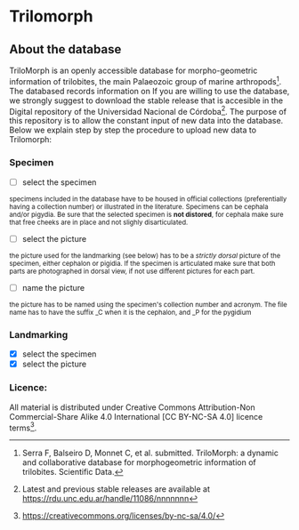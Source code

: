 # Trilomorph
## About the database
TriloMorph is an openly accessible database for morpho-geometric information of trilobites, the main Palaeozoic group of marine arthropods[^1]. The databased records information on If you are willing to use the database, we strongly suggest to download the stable release that is accesible in the Digital repository of the Universidad Nacional de Córdoba[^2].
The purpose of this repository is to allow the constant input of new data into the database. Below we explain step by step the procedure to upload new data to Trilomorph:

### Specimen
- [ ] select the specimen

<sup>specimens included in the database have to be housed in official collections (preferentially having a collection number) or illustrated in the literature. Specimens can be cephala and/or pigydia. Be sure that the selected specimen is **not distored**, for cephala make sure that free cheeks are in place and not slighly disarticulated.</sup>

- [ ] select the picture

<sup>the picture used for the landmarking (see below) has to be a *strictly dorsal* picture of the specimen, either cephalon or pigidia. If the specimen is articulated make sure that both parts are photographed in dorsal view, if not use different pictures for each part.</sup>

- [ ] name the picture

<sup>the picture has to be named using the specimen's collection number and acronym. The file name has to have the suffix _C when it is the cephalon, and _P for the pygidium </sup>

### Landmarking
- [X] select the specimen
- [X] select the picture

### Licence:
All material is distributed under Creative Commons Attribution-Non Commercial-Share Alike 4.0 International [CC BY-NC-SA 4.0] licence terms[^N]. 

<!-- References -->
[^1]: Serra F, Balseiro D, Monnet C, et al. submitted. TriloMorph: a dynamic and collaborative database for morphogeometric information of trilobites. Scientific Data.
[^2]: Latest and previous stable releases are available at https://rdu.unc.edu.ar/handle/11086/nnnnnnn

[^N]: https://creativecommons.org/licenses/by-nc-sa/4.0/
